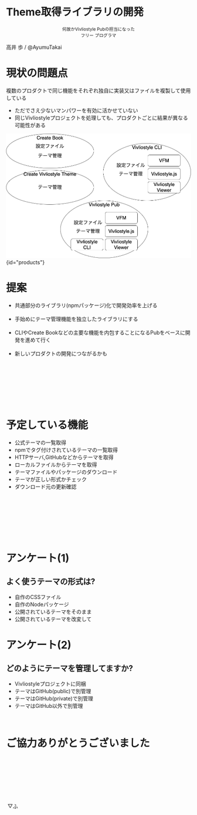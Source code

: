 # Theme取得ライブラリの開発

<div style="text-align:center;">

<small>何故かVivliostyle Pubの担当になった<br>
フリー プログラマ</small>
</div>

 高井 歩 / @AyumuTakai


# 現状の問題点

<style>
#products { height: 60%; margin:0 auto -30%; display:block; }
</style>



複数のプロダクトで同じ機能をそれぞれ独自に実装又はファイルを複製して使用している

* ただでさえ少ないマンパワーを有効に活かせていない
* 同じVivliostyleプロジェクトを処理しても、プロダクトごとに結果が異なる可能性がある

![](products.png){id="products"}

# 提案

* 共通部分のライブラリ(npmパッケージ)化で開発効率を上げる<br><br>
* 手始めにテーマ管理機能を独立したライブラリにする<br><br>
* CLIやCreate Bookなどの主要な機能を内包することになるPubをベースに開発を進めて行く<br><br>
* 新しいプロダクトの開発につながるかも


&nbsp;  


&nbsp;

&nbsp;  
  
&nbsp;

# 予定している機能

* 公式テーマの一覧取得
* npmでタグ付けされているテーマの一覧取得
* HTTPサーバ,GitHubなどからテーマを取得
* ローカルファイルからテーマを取得
* テーマファイルやパッケージのダウンロード
* テーマが正しい形式かチェック
* ダウンロード元の更新確認

&nbsp;  

&nbsp;

&nbsp;  
  
&nbsp;

# アンケート(1)

## よく使うテーマの形式は?

* 自作のCSSファイル
* 自作のNodeパッケージ
* 公開されているテーマをそのまま
* 公開されているテーマを改変して

# アンケート(2)

## どのようにテーマを管理してますか?

* Vivliostyleプロジェクトに同梱
* テーマはGitHub(public)で別管理
* テーマはGitHub(private)で別管理
* テーマはGitHub以外で別管理

&nbsp;

# ご協力ありがとうございました

&nbsp;

&nbsp;

&nbsp;  
  
&nbsp;

&nbsp;▽ふ